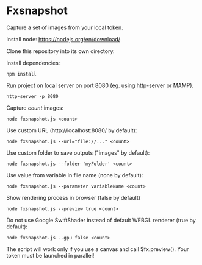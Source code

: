 Fxsnapshot
==========

Capture a set of images from your local token.

Install node:
https://nodejs.org/en/download/

Clone this repository into its own directory.

Install dependencies:
```
npm install
```

Run project on local server on port 8080 (eg. using http-server or MAMP).
```
http-server -p 8080
```

Capture *count* images:
```
node fxsnapshot.js <count>
```

Use custom URL (http://localhost:8080/ by default):
```
node fxsnapshot.js --url="file://..." <count>
```

Use custom folder to save outputs ("images" by default):
```
node fxsnapshot.js --folder 'myFolder' <count>
```

Use value from variable in file name (none by default):
```
node fxsnapshot.js --parameter variableName <count>
```

Show rendering process in browser (false by default)
```
node fxsnapshot.js --preview true <count>
```

Do not use Google SwiftShader instead of default WEBGL renderer (true by default):
```
node fxsnapshot.js --gpu false <count>
```


The script will work only if you use a canvas and call
$fx.preview(). Your token must be launched in parallel!
